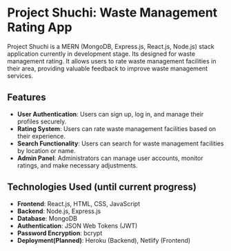 # Project Shuchi: Waste Management Rating App 

Project Shuchi is a MERN (MongoDB, Express.js, React.js, Node.js) stack application currently in development stage. Its designed for waste management rating. It allows users to rate waste management facilities in their area, providing valuable feedback to improve waste management services.

## Features

- **User Authentication**: Users can sign up, log in, and manage their profiles securely.
- **Rating System**: Users can rate waste management facilities based on their experience.
- **Search Functionality**: Users can search for waste management facilities by location or name.
- **Admin Panel**: Administrators can manage user accounts, monitor ratings, and make necessary adjustments.

## Technologies Used (until current progress)

- **Frontend**: React.js, HTML, CSS, JavaScript
- **Backend**: Node.js, Express.js
- **Database**: MongoDB
- **Authentication**: JSON Web Tokens (JWT)
- **Password Encryption**: bcrypt
- **Deployment(Planned)**: Heroku (Backend), Netlify (Frontend)


